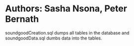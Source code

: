 # Authors: Sasha Nsona, Peter Bernath
soundgoodCreation.sql dumps all tables in the database and soundgoodData.sql dumbs data into the tables.
